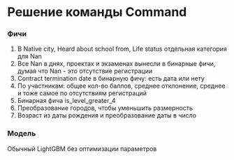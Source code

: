 # Решение команды Command
### Фичи
1. В Native city, Heard about school from, Life status отдельная категория для Nan
2. Все Nan в днях, проектах и экзаменах вынесли в бинарные фичи, думая что Nan - это отсутствие регистрации
3. Contract termination date в бинарную фичу: есть дата или нету
4. По участникам: общее кол-во баллов, среднее отклонение, среднее и тоже самое по отсутствиям регистраций
5. Бинарная фича is_level_greater_4
6. Преобразование городов, чтобы уменьшить размерность
7. Возраст из даты рождения и преобразование даты в число

### Модель
Обычный LightGBM без оптимизации параметров
